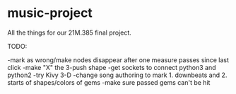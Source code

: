 # music-project

All the things for our 21M.385 final project.

TODO: 

-mark as wrong/make nodes disappear after one measure passes since last click
-make "X" the 3-push shape
-get sockets to connect python3 and python2
-try Kivy 3-D
-change song authoring to mark 1. downbeats and 2. starts of shapes/colors of gems
-make sure passed gems can't be hit